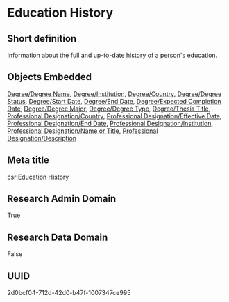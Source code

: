 # Education History
## Short definition
Information about the full and up-to-date history of a person's education.
## Objects Embedded
[Degree/Degree Name](../Object-Fields/Degree/Degree%20Name.md), [Degree/Institution](../Object-Fields/Degree/Institution.md), [Degree/Country](../Object-Fields/Degree/Country.md), [Degree/Degree Status](../Object-Fields/Degree/Degree%20Status.md), [Degree/Start Date](../Object-Fields/Degree/Start%20Date.md), [Degree/End Date](../Object-Fields/Degree/End%20Date.md), [Degree/Expected Completion Date](../Object-Fields/Degree/Expected%20Completion%20Date.md), [Degree/Degree Major](../Object-Fields/Degree/Degree%20Major.md), [Degree/Degree Type](../Object-Fields/Degree/Degree%20Type.md), [Degree/Thesis Title](../Object-Fields/Degree/Thesis%20Title.md), [Professional Designation/Country](../Object-Fields/Professional%20Designation/Country.md), [Professional Designation/Effective Date](../Object-Fields/Professional%20Designation/Effective%20Date.md), [Professional Designation/End Date](../Object-Fields/Professional%20Designation/End%20Date.md), [Professional Designation/Institution](../Object-Fields/Professional%20Designation/Institution.md), [Professional Designation/Name or Title](../Object-Fields/Professional%20Designation/Name%20or%20Title.md), [Professional Designation/Description](../Object-Fields/Professional%20Designation/Description.md)
## Meta title
csr:Education History
## Research Admin Domain
True
## Research Data Domain
False
## UUID
2d0bcf04-712d-42d0-b47f-1007347ce995
